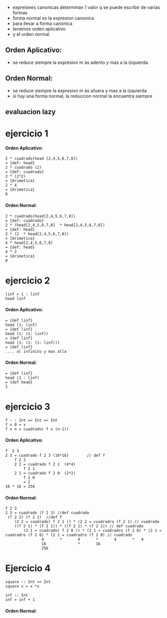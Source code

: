 - expreiones canonicas determinan 1 valor q se puede escribir de varias formas 
- forma normal es la expresion canonica
- para llevar a forma canonica
- tenemos orden aplicativo
- y el orden normal

## Orden Aplicativo: 
- se reduce siempre la expresion m ́as adento y mas a la izquierda.
## Orden Normal: 
- se reduce siempre la expresion m ́as afuera y mas a la izquierda
- si hay una forma normal, la reduccion normal la encuentra siempre 

## evaluacion lazy


# ejercicio 1
#### Orden Aplicativo: 
```
2 * cuadrado(head [2,4,5,6,7,8])
= {def: head}
2 * cuadrado (2)
= {def: cuadrado}
2 * (2*2)
= {Arimetica}
2 * 4
= {Arimetica}
8
```
#### Orden Normal:

```
2 * cuadrado(head[2,4,5,6,7,8])
= {def: cuadrado}
2 * (head[2,4,5,6,7,8]  * head[2,4,5,6,7,8])
= {def: head}
2 * (2  * head[2,4,5,6,7,8])
= {Arimetica}
4 * head[2,4,5,6,7,8]
= {def: head}
4 * 2 
= {Arimetica}
8
```



# ejercicio 2 
```
linf = 1 : linf
head linf
```
#### Orden Aplicativo: 
```
= {def linf}
head (1: linf) 
= {def linf}
head (1: (1: linf)) 
= {def linf}
head (1: (1: (1: linf))) 
= {def linf}
.... al infinito y mas alla
```
#### Orden Normal: 
```
= {def linf}
head (1 : linf)
= {def head}
1
```
# ejercicio 3 
```
f : : Int => Int => Int
f x 0 = x
f x n = cuadrado( f x (n-1))
```

#### Orden Aplicativo: 
```
f  2 3 
2 3 = cuadrado f 2 3 (16*16)        // def f
    f 2 2 
    2 2 = cuadrado f 2 1  (4*4)
        f 2 1 
    2 1 = cuadrado f 2 0  (2*2)
        f 2 0
        = 2
16 * 16 = 256
```
#### Orden Normal:
```
f 2 3
2 3 = cuadrado (f 2 3) //def cuadrado 
 (f 2 2) (f 2 2)  //def f
    (2 2 = cuadrado( f 2 1 )) * (2 2 = cuadradro (f 2 1) // cuadrado
    ((f 2 1) * (f 2 1)) * ((f 2 1) * (f 2 1)) // def cuadrado
        (2 1 = cuadrado( f 2 0 )) * (2 1 = cuadradro (f 2 0) * (2 1 = cuadradro (f 2 0) * (2 1 = cuadradro (f 2 0) // cuadrado
                4       *       4       *       4       *   4
                16              *       16  
                256
```

# Ejercicio 4 
```
square :: Int => Int
square x = x *x

inf :: Int
inf = inf + 1
```

#### Orden Normal: 








    




















